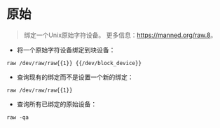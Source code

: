 # 原始

> 绑定一个Unix原始字符设备。
> 更多信息：<https://manned.org/raw.8>。

- 将一个原始字符设备绑定到块设备：

`raw /dev/raw/raw{{1}} {{/dev/block_device}}`

- 查询现有的绑定而不是设置一个新的绑定：

`raw /dev/raw/raw{{1}}`

- 查询所有已绑定的原始设备：

`raw -qa`